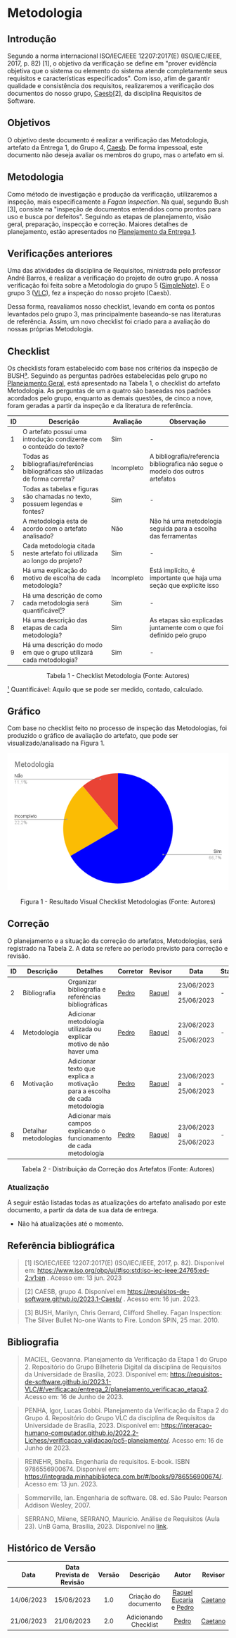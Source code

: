 # Metodologia
## Introdução

Segundo a norma internacional ISO/IEC/IEEE 12207:2017(E) (ISO/IEC/IEEE, 2017, p. 82) [1], o objetivo da verificação se define em "prover evidência objetiva que o sistema ou elemento do sistema atende completamente seus requisitos e características especificados". Com isso, afim de garantir qualidade e consistência dos requisitos, realizaremos a verificação dos documentos do nosso grupo, [Caesb](https://requisitos-de-software.github.io/2023.1-Caesb/)[2], da disciplina Requisitos de Software.

## Objetivos
O objetivo deste documento é realizar a verificação das Metodologia, artefato da Entrega 1, do Grupo 4, [Caesb](https://requisitos-de-software.github.io/2023.1-Caesb/). De forma impessoal, este documento não deseja avaliar os membros do grupo, mas o artefato em si.

## Metodologia
Como método de investigação e produção da verificação, utilizaremos a inspeção, mais especificamente a _Fagan Inspection_. Na qual, segundo Bush [3], consiste na "inspeção de documentos entendidos como prontos para uso e busca por defeitos". Seguindo as etapas de planejamento, visão geral, preparação, inspecção e correção. Maiores detalhes de planejamento, estão apresentados no [Planejamento da Entrega 1](./0planejamento.md).

## Verificações anteriores
Uma das atividades da disciplina de Requisitos, ministrada pelo professor André Barros, é realizar a verificação do projeto de outro grupo. A nossa verificação foi feita sobre a Metodologia do grupo 5 ([SimpleNote](https://requisitos-de-software.github.io/2023.1-Simplenote/planejamento/metodologias/)). E o grupo 3 ([VLC](https://requisitos-de-software.github.io/2023.1-VLC/#/verificacao/entrega_1/verificacao_metodologias)), fez a inspeção do nosso projeto (Caesb).

Dessa forma, reavaliamos nosso checklist, levando em conta os pontos levantados pelo grupo 3, mas principalmente baseando-se nas literaturas de referência. Assim, um novo checklist foi criado para a avaliação do nossas próprias Metodologia.

## Checklist
<!-- LIVRO BASE PARA CRIAÇÃO DAS PERGUNTAS -->
Os checklists foram estabelecido com base nos critérios da inspeção de BUSH[³](#referencia-bibliografica). Seguindo as perguntas padrões estabelecidas pelo grupo no [Planejamento Geral](../0planejamento-geral.md), está apresentado na Tabela 1, o checklist do artefato Metodologia. As perguntas de um a quatro são baseadas nos padrões acordados pelo grupo, enquanto as demais questões, de cinco a nove, foram geradas a partir da inspeção e da literatura de referência.


<!-- ADICIONAR O CHECKLIST -->

<center>

| ID | Descrição | Avaliação | Observação |
| --- | --- | --- | --- |
| 1 | O artefato possui uma introdução condizente com o conteúdo do texto? | Sim | - |
| 2 | Todas as bibliografias/referências bibliográficas são utilizadas de forma correta? | Incompleto | A bibliografia/referencia bibliografica não segue o modelo dos outros artefatos |
| 3 | Todas as tabelas e figuras são chamadas no texto, possuem legendas e fontes? | Sim | - |
| 4 | A metodologia esta de acordo com o artefato analisado? | Não | Não há uma metodologia seguida para a escolha das ferramentas |
| 5 | Cada metodologia citada neste artefato foi utilizada ao longo do projeto? | Sim | - |
| 6 | Há uma explicação do motivo de escolha de cada metodologia? | Incompleto | Está implícito, é importante que haja uma seção que explicite isso |
| 7 | Há uma descrição de como cada metodologia será quantificável[¹](#legenda)? | Sim | - |
| 8 | Há uma descrição das etapas de cada metodologia? | Sim | As etapas são explicadas juntamente com o que foi definido pelo grupo |
| 9 | Há uma descrição do modo em que o grupo utilizará cada metodologia? | Sim | - |

<p>Tabela 1 - Checklist Metodologia (Fonte: Autores)</p>
</center>

<div id="legenda"></div>

[¹]() Quantificável: Aquilo que se pode ser medido, contado, calculado.


## Gráfico
Com base no checklist feito no processo de inspeção das Metodologias, foi produzido o gráfico de avaliação do artefato, que pode ser visualizado/analisado na Figura 1.

<center>
<img src="../assets/img/Metodologia.png"></img>
<p>Figura 1 - Resultado Visual Checklist Metodologias (Fonte: Autores)</p>
</center>

## Correção
O planejamento e a situação da correção do artefatos, Metodologias, será registrado na Tabela 2. A data se refere ao período previsto para correção e revisão.
<center>

| ID | Descrição | Detalhes | Corretor | Revisor | Data | Status |
| --- | --- | --- | --- | --- | --- | --- |
| 2 | Bibliografia | Organizar bibliografia e referências bibliográficas | [Pedro](https://github.com/pedrobarbosaocb) | [Raquel](https://github.com/raqueleucaria) | 23/06/2023 a 25/06/2023 | - |
| 4 | Metodologia | Adicionar metodologia utilizada ou explicar motivo de não haver uma | [Pedro](https://github.com/pedrobarbosaocb) | [Raquel](https://github.com/raqueleucaria) | 23/06/2023 a 25/06/2023 | - |
| 6 | Motivação | Adicionar texto que explica a motivação para a escolha de cada metodologia | [Pedro](https://github.com/pedrobarbosaocb) | [Raquel](https://github.com/raqueleucaria) | 23/06/2023 a 25/06/2023 | - |
| 8 | Detalhar metodologias | Adicionar mais campos explicando o funcionamento de cada metodologia | [Pedro](https://github.com/pedrobarbosaocb) | [Raquel](https://github.com/raqueleucaria) | 23/06/2023 a 25/06/2023 | - |


<p>Tabela 2 - Distribuição da Correção dos Artefatos (Fonte: Autores)</p>
</center>

### Atualização
A seguir estão listadas todas as atualizações do artefato analisado por este documento, a partir da data de sua data de entrega.

- Não há atualizações até o momento.

<div id="referencia-bibliografica"></div>

## Referência bibliográfica

> [1] ISO/IEC/IEEE 12207:2017(E) (ISO/IEC/IEEE, 2017, p. 82). Disponível em: https://www.iso.org/obp/ui/#iso:std:iso-iec-ieee:24765:ed-2:v1:en . Acesso em: 13 jun. 2023

> [2] CAESB, grupo 4. Disponível em https://requisitos-de-software.github.io/2023.1-Caesb/ . Acesso em: 16 jun. 2023.

> [3] BUSH, Marilyn, Chris Gerrard, Clifford Shelley. Fagan Inspection: The Silver Bullet No-one Wants to Fire. London SPIN, 25 mar. 2010.


## Bibliografia
> MACIEL, Geovanna. Planejamento da Verificação da Etapa 1 do Grupo 2. Repositório do Grupo Bilheteria Digital da disciplina de Requisitos da Universidade de Brasília, 2023. Disponível em: <https://requisitos-de-software.github.io/2023.1-VLC/#/verificacao/entrega_2/planejamento_verificacao_etapa2>. Acesso em: 16 de Junho de 2023.

> PENHA, Igor, Lucas Gobbi. Planejamento da Verificação da Etapa 2 do Grupo 4. Repositório do Grupo VLC da disciplina de Requisitos da Universidade de Brasília, 2023. Disponível em: <https://interacao-humano-computador.github.io/2022.2-Lichess/verificacao_validacao/pc5-planejamento/>. Acesso em: 16 de Junho de 2023.

> REINEHR, Sheila. Engenharia de requisitos. E-book. ISBN 9786556900674. Disponível em: <https://integrada.minhabiblioteca.com.br/#/books/9786556900674/>. Acesso em: 13 jun. 2023.

> Sommerville, Ian. Engenharia de software. 08. ed. São Paulo: Pearson Addison Wesley, 2007.

> SERRANO, Milene, SERRANO, Maurício. Análise de Requisitos (Aula 23). UnB Gama, Brasília, 2023. Disponível no [link](../assets/referencias/Requisitos%20-%20Aula%20023.pdf).

## Histórico de Versão
|    Data    | Data Prevista de Revisão | Versão |      Descrição       |                                 Autor                                  |               Revisor               |
| :--------: | :----------------------: | :----: | :------------------: | :--------------------------------------------------------------------: | :---------------------------------: |
| 14/06/2023 |        15/06/2023        |  1.0   | Criação do documento |  [Raquel Eucaria](https://github.com/raqueleucaria) e [Pedro](https://github.com/pedrobarbosaocb)| [Caetano](https://github.com/caeslucio) |
| 21/06/2023 |        21/06/2023        |  2.0   | Adicionando Checklist |  [Pedro](https://github.com/pedrobarbosaocb)| [Caetano](https://github.com/caeslucio) |